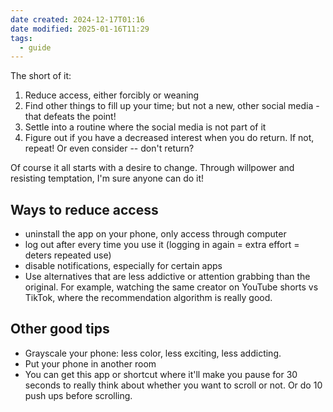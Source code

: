 ```yaml
---
date created: 2024-12-17T01:16
date modified: 2025-01-16T11:29
tags:
  - guide
---
```


The short of it:

1. Reduce access, either forcibly or weaning
2. Find other things to fill up your time; but not a new, other social media - that defeats the point!
3. Settle into a routine where the social media is not part of it
4. Figure out if you have a decreased interest when you do return. If not, repeat! Or even consider -- don't return?

Of course it all starts with a desire to change. Through willpower and resisting temptation, I'm sure anyone can do it!

## Ways to reduce access

- uninstall the app on your phone, only access through computer
- log out after every time you use it (logging in again = extra effort = deters repeated use)
- disable notifications, especially for certain apps
- Use alternatives that are less addictive or attention grabbing than the original. For example, watching the same creator on YouTube shorts vs TikTok, where the recommendation algorithm is really good.

## Other good tips

- Grayscale your phone: less color, less exciting, less addicting. 
- Put your phone in another room
- You can get this app or shortcut where it'll make you pause for 30 seconds to really think about whether you want to scroll or not. Or do 10 push ups before scrolling. 